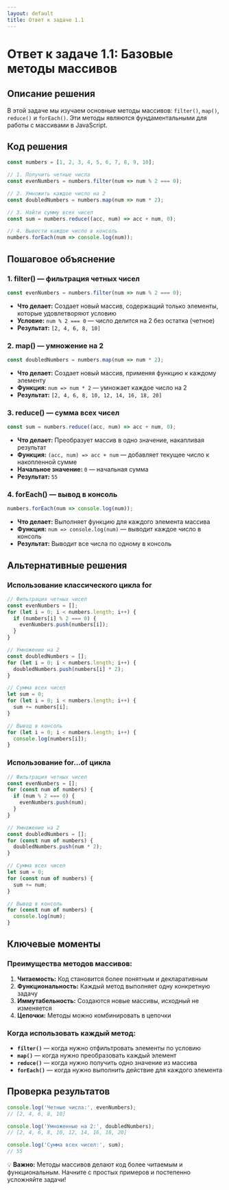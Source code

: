 ```yaml
---
layout: default
title: Ответ к задаче 1.1
---
```


# Ответ к задаче 1.1: Базовые методы массивов

## Описание решения

В этой задаче мы изучаем основные методы массивов: `filter()`, `map()`, `reduce()` и `forEach()`. Эти методы являются фундаментальными для работы с массивами в JavaScript.

## Код решения

```javascript
const numbers = [1, 2, 3, 4, 5, 6, 7, 8, 9, 10];

// 1. Получить четные числа
const evenNumbers = numbers.filter(num => num % 2 === 0);

// 2. Умножить каждое число на 2
const doubledNumbers = numbers.map(num => num * 2);

// 3. Найти сумму всех чисел
const sum = numbers.reduce((acc, num) => acc + num, 0);

// 4. Вывести каждое число в консоль
numbers.forEach(num => console.log(num));
```

## Пошаговое объяснение

### 1. filter() — фильтрация четных чисел
```javascript
const evenNumbers = numbers.filter(num => num % 2 === 0);
```
- **Что делает:** Создает новый массив, содержащий только элементы, которые удовлетворяют условию
- **Условие:** `num % 2 === 0` — число делится на 2 без остатка (четное)
- **Результат:** `[2, 4, 6, 8, 10]`

### 2. map() — умножение на 2
```javascript
const doubledNumbers = numbers.map(num => num * 2);
```
- **Что делает:** Создает новый массив, применяя функцию к каждому элементу
- **Функция:** `num => num * 2` — умножает каждое число на 2
- **Результат:** `[2, 4, 6, 8, 10, 12, 14, 16, 18, 20]`

### 3. reduce() — сумма всех чисел
```javascript
const sum = numbers.reduce((acc, num) => acc + num, 0);
```
- **Что делает:** Преобразует массив в одно значение, накапливая результат
- **Функция:** `(acc, num) => acc + num` — добавляет текущее число к накопленной сумме
- **Начальное значение:** `0` — начальная сумма
- **Результат:** `55`

### 4. forEach() — вывод в консоль
```javascript
numbers.forEach(num => console.log(num));
```
- **Что делает:** Выполняет функцию для каждого элемента массива
- **Функция:** `num => console.log(num)` — выводит каждое число в консоль
- **Результат:** Выводит все числа по одному в консоль

## Альтернативные решения

### Использование классического цикла for
```javascript
// Фильтрация четных чисел
const evenNumbers = [];
for (let i = 0; i < numbers.length; i++) {
  if (numbers[i] % 2 === 0) {
    evenNumbers.push(numbers[i]);
  }
}

// Умножение на 2
const doubledNumbers = [];
for (let i = 0; i < numbers.length; i++) {
  doubledNumbers.push(numbers[i] * 2);
}

// Сумма всех чисел
let sum = 0;
for (let i = 0; i < numbers.length; i++) {
  sum += numbers[i];
}

// Вывод в консоль
for (let i = 0; i < numbers.length; i++) {
  console.log(numbers[i]);
}
```

### Использование for...of цикла
```javascript
// Фильтрация четных чисел
const evenNumbers = [];
for (const num of numbers) {
  if (num % 2 === 0) {
    evenNumbers.push(num);
  }
}

// Умножение на 2
const doubledNumbers = [];
for (const num of numbers) {
  doubledNumbers.push(num * 2);
}

// Сумма всех чисел
let sum = 0;
for (const num of numbers) {
  sum += num;
}

// Вывод в консоль
for (const num of numbers) {
  console.log(num);
}
```

## Ключевые моменты

### Преимущества методов массивов:
1. **Читаемость:** Код становится более понятным и декларативным
2. **Функциональность:** Каждый метод выполняет одну конкретную задачу
3. **Иммутабельность:** Создаются новые массивы, исходный не изменяется
4. **Цепочки:** Методы можно комбинировать в цепочки

### Когда использовать каждый метод:
- **`filter()`** — когда нужно отфильтровать элементы по условию
- **`map()`** — когда нужно преобразовать каждый элемент
- **`reduce()`** — когда нужно получить одно значение из массива
- **`forEach()`** — когда нужно выполнить действие для каждого элемента

## Проверка результатов

```javascript
console.log('Четные числа:', evenNumbers);
// [2, 4, 6, 8, 10]

console.log('Умноженные на 2:', doubledNumbers);
// [2, 4, 6, 8, 10, 12, 14, 16, 18, 20]

console.log('Сумма всех чисел:', sum);
// 55
```

💡 **Важно:** Методы массивов делают код более читаемым и функциональным. Начните с простых примеров и постепенно усложняйте задачи!
